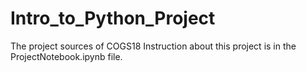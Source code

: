 # Intro_to_Python_Project
The project sources of COGS18
Instruction about this project is in the ProjectNotebook.ipynb file.
